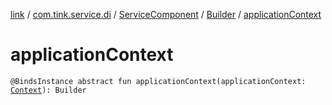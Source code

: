 [link](../../../index.md) / [com.tink.service.di](../../index.md) / [ServiceComponent](../index.md) / [Builder](index.md) / [applicationContext](./application-context.md)

# applicationContext

`@BindsInstance abstract fun applicationContext(applicationContext: `[`Context`](https://developer.android.com/reference/android/content/Context.html)`): Builder`